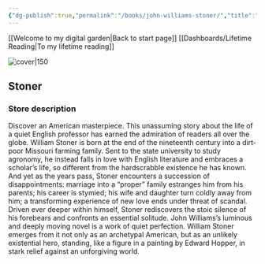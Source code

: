 ```yaml
---
{"dg-publish":true,"permalink":"/books/john-williams-stoner/","title":"\"Stoner\""}
---
```


[[Welcome to my digital garden\|Back to start page]]
[[Dashboards/Lifetime Reading\|To my lifetime reading]]



![cover|150](http://books.google.com/books/content?id=s7sKxilR83YC&printsec=frontcover&img=1&zoom=1&edge=curl&source=gbs_api)

## Stoner


### Store description

Discover an American masterpiece. This unassuming story about the life of a quiet English professor has earned the admiration of readers all over the globe. William Stoner is born at the end of the nineteenth century into a dirt-poor Missouri farming family. Sent to the state university to study agronomy, he instead falls in love with English literature and embraces a scholar’s life, so different from the hardscrabble existence he has known. And yet as the years pass, Stoner encounters a succession of disappointments: marriage into a “proper” family estranges him from his parents; his career is stymied; his wife and daughter turn coldly away from him; a transforming experience of new love ends under threat of scandal. Driven ever deeper within himself, Stoner rediscovers the stoic silence of his forebears and confronts an essential solitude. John Williams’s luminous and deeply moving novel is a work of quiet perfection. William Stoner emerges from it not only as an archetypal American, but as an unlikely existential hero, standing, like a figure in a painting by Edward Hopper, in stark relief against an unforgiving world.


```